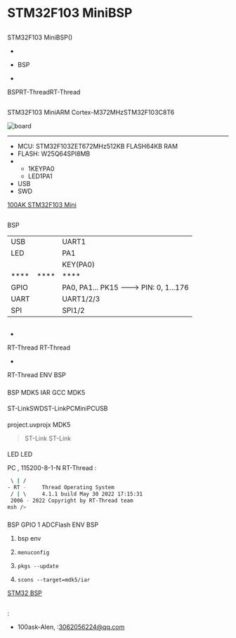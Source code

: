# STM32F103 MiniBSP

## 

STM32F103 MiniBSP()



* 

* BSP

* 

BSPRT-ThreadRT-Thread

## 

STM32F103 MiniARM Cortex-M372MHzSTM32F103C8T6



![board](figures/board.png)

****

* MCU: STM32F103ZET672MHz512KB FLASH64KB RAM
* FLASH: W25Q64SPI8MB
* 
  * 1KEYPA0
  * LED1PA1
* USB
* SWD

[100AK STM32F103 Mini](https://item.taobao.com/item.htm?spm=a1z10.5-c-s.w4002-18944745104.11.be3473e3QHlR8S&id=666802425625)

## 

BSP

|      |      |                                     |
| -------- |:--------:| ------------------------------------- |
| USB   |        | UART1                                 |
| LED    |        | PA1                               |
|      |        | KEY(PA0)                              |
| **** | **** | ****                                |
| GPIO     |        | PA0, PA1... PK15 ---> PIN: 0, 1...176 |
| UART     |        | UART1/2/3                             |
| SPI      |        | SPI1/2                                |

## 



- 
  
   RT-Thread  RT-Thread  

- 
  
   RT-Thread  ENV  BSP 

### 

 BSP  MDK5  IAR  GCC  MDK5 

#### 

ST-LinkSWDST-LinkPCMiniPCUSB

#### 

 project.uvprojx  MDK5 

>  ST-Link  ST-Link

#### 

 LED  LED 

 PC , 115200-8-1-N RT-Thread :

```bash
 \ | /
- RT -     Thread Operating System
 / | \     4.1.1 build May 30 2022 17:15:31
 2006 - 2022 Copyright by RT-Thread team
msh />
```

### 

 BSP  GPIO  1  ADCFlash  ENV BSP 

1.  bsp  env 

2. `menuconfig`

3. `pkgs --update`

4. `scons --target=mdk5/iar` 

 [STM32  BSP ](../docs/STM32BSP.md)

## 



## 

: 

* 100ask-Alen, :<3062056224@qq.com>